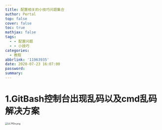 ```yaml
---
title: 配置相关的小技巧问题集合
author: Pertal
top: false
cover: false
toc: true
mathjax: false
tags:
  - - 配置问题
  - - 小技巧
categories:
  - 教程
abbrlink: '11963935'
date: 2020-07-23 16:07:00
password:
summary:
---
```


# 1.GitBash控制台出现乱码以及cmd乱码解决方案

<img src="https://s1.ax1x.com/2020/07/23/UL7PDe.png" alt="UL7PDe.png" style="zoom:50%;" />